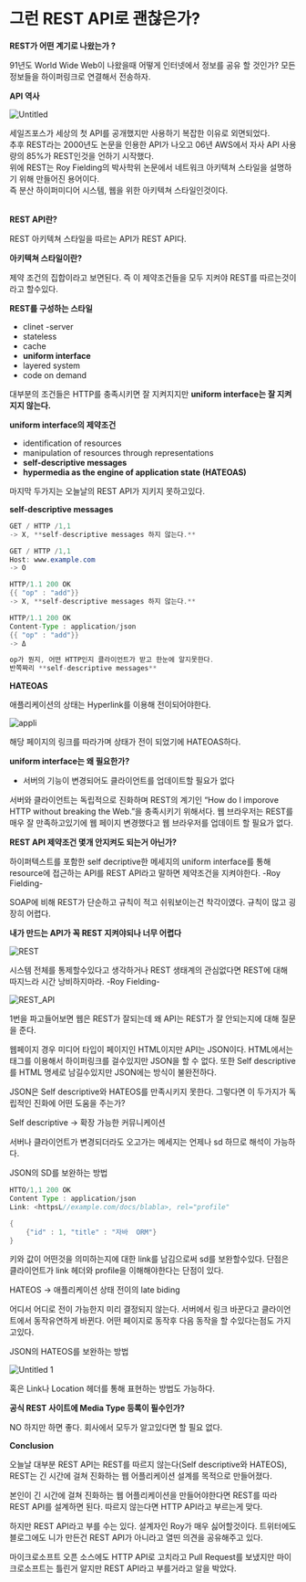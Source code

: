 # 그런 REST API로 괜찮은가?

**REST가 어떤 계기로 나왔는가 ?**

91년도 World Wide Web이 나왔을때 어떻게 인터넷에서 정보를 공유 할 것인가? 모든 정보들을 하이퍼링크로 연결해서 전송하자.
</br>  

**API 역사**

![Untitled](https://user-images.githubusercontent.com/72185011/202478133-0ab38b4c-c820-46ad-8df5-e170e1c0994e.png)


세일즈포스가 세상의 첫 API를 공개했지만 사용하기 복잡한 이유로 외면되었다.   
추후 REST라는 2000년도 논문을 인용한 API가 나오고 06년 AWS에서 자사 API 사용량의 85%가 REST인것을 언하기 시작했다.  
위에 REST는 Roy Fielding의 박사학위 논문에서 네트워크 아키텍쳐 스타일을 설명하기 위해 만들어진 용어이다.   
즉 분산 하이퍼미디어 시스템, 웹을 위한 아키텍쳐 스타일인것이다.  
</br>  

**REST API란?**

REST 아키텍쳐 스타일을 따르는 API가 REST API다.
</br>  
 
**아키텍쳐 스타일이란?**

제약 조건의 집합이라고 보면된다. 즉 이 제약조건들을 모두 지켜야 REST를 따르는것이라고 할수있다. 
</br>   

**REST를 구성하는 스타일**

- clinet -server
- stateless
- cache
- **uniform interface**
- layered system
- code on demand

대부분의 조건들은 HTTP를 충족시키면 잘 지켜지지만 **uniform interface는 잘 지켜지지 않는다.**

**uniform interface의 제약조건**

- identification of resources
- manipulation of resources through representations
- **self-descriptive messages**
- **hypermedia as the engine of application state (HATEOAS)**

마지막 두가지는 오늘날의 REST API가 지키지 못하고있다.

**self-descriptive messages**

```java
GET / HTTP /1,1 
-> X, **self-descriptive messages 하지 않는다.**

GET / HTTP /1,1 
Host: www.example.com
-> O 
```

```java
HTTP/1.1 200 OK
{{ "op" : "add"}}
-> X, **self-descriptive messages 하지 않는다.**

HTTP/1.1 200 OK
Content-Type : application/json
{{ "op" : "add"}}
-> Δ

op가 뭔지, 어떤 HTTP인지 클라이언트가 받고 한눈에 알지못한다.
반쪽짜리 **self-descriptive messages** 
```

**HATEOAS**

애플리케이션의 상태는 Hyperlink를 이용해 전이되어야한다.

![appli](https://user-images.githubusercontent.com/72185011/202478156-a17bc183-acd3-4444-9f97-28cccfb7cc61.jpg)


해당 페이지의 링크를 따라가며 상태가 전이 되었기에 HATEOAS하다.

**uniform interface는 왜 필요한가?**

- 서버의 기능이 변경되어도 클라이언트를 업데이트할 필요가 없다

서버와 클라이언트는 독립적으로 진화하며 REST의 계기인 “How do I imporove HTTP without breaking the Web.”을 충족시키기 위해서다. 웹 브라우저는 REST를 매우 잘 만족하고있기에 웹 페이지 변경했다고 웹 브라우저를 업데이트 할 필요가 없다.

**REST API 제약조건 몇개 안지켜도 되는거 아닌가?**

하이퍼텍스트를 포함한 self decriptive한 메세지의 uniform interface를 통해 resource에 접근하는 API를 REST API라고 말하면 제약조건을 지켜야한다. -Roy Fielding-

SOAP에 비해 REST가 단순하고 규칙이 적고 쉬워보이는건 착각이였다. 규칙이 많고 굉장히 어렵다. 

**내가 만드는 API가 꼭 REST 지켜야되나 너무 어렵다**

![REST](https://user-images.githubusercontent.com/72185011/202478173-0dac8681-08ff-4e95-aab9-5cc17a7835eb.jpg)


시스템 전체를 통제할수있다고 생각하거나 REST 생태계의 관심없다면 REST에 대해 따지느라 시간 낭비하지마라. -Roy Fielding-

![REST_API](https://user-images.githubusercontent.com/72185011/202478192-72ec9068-916c-4ecc-be3d-78ecf1759b54.jpg)


1번을 파고들어보면 웹은 REST가 잘되는데 왜 API는 REST가 잘 안되는지에 대해 질문을 준다.

웹페이지 경우 미디어 타입이 페이지인 HTML이지만 API는 JSON이다. HTML에서는 <a> 태그를 이용해서 하이퍼링크를 걸수있지만 JSON을 할 수 없다. 또한 Self descriptive를 HTML 명세로 남길수있지만 JSON에는 방식이 불완전하다.

JSON은 Self descriptive와 HATEOS를 만족시키지 못한다. 그렇다면 이 두가지가 독립적인 진화에 어떤 도움을 주는가?

Self descriptive → 확장 가능한 커뮤니케이션 

서버나 클라이언트가 변경되더라도 오고가는 메세지는 언제나 sd 하므로 해석이 가능하다.

JSON의 SD를 보완하는 방법

```java
HTTO/1,1 200 OK
Content Type : application/json
Link: <httpsL//example.com/docs/blabla>, rel="profile"

{
	{"id" : 1, "title" : "자바  ORM"}
}
```

키와 값이 어떤것을 의미하는지에 대한 link를 남김으로써 sd를 보완할수있다. 단점은 클라이언트가 link 헤더와 profile을 이해해야한다는 단점이 있다. 

HATEOS → 애플리케이션 상태 전이의 late biding

어디서 어디로 전이 가능한지 미리 결정되지 않는다. 서버에서 링크 바꾼다고 클라이언트에서 동작유연하게 바뀐다. 어떤 페이지로 동작후 다음 동작을 할 수있다는점도 가지고있다.

JSON의 HATEOS를 보완하는 방법

![Untitled 1](https://user-images.githubusercontent.com/72185011/202478248-623f2d76-b606-4f8e-9f1b-2658eaded5b7.png)

혹은 Link나 Location 헤더를 통해 표현하는 방법도 가능하다. 

**공식 REST 사이트에 Media Type 등록이 필수인가?**

NO 하지만 하면 좋다. 회사에서 모두가 알고있다면 할 필요 없다.

**Conclusion**

오늘날 대부분 REST API는 REST를 따르지 않는다(Self descriptive와 HATEOS), REST는 긴 시간에 걸쳐 진화하는 웹 어플리케이션 설계를 목적으로 만들어졌다. 

본인이 긴 시간에 걸쳐 진화하는 웹 어플리케이션을 만들어야한다면 REST를 따라 REST API를 설계하면 된다. 따르지 않는다면 HTTP API라고 부르는게 맞다. 

하지만 REST API라고 부를 수는 있다. 설계자인 Roy가 매우 싫어할것이다. 트위터에도 블로그에도 니가 만든건 REST API가 아니라고 열띤 의견을 공유해주고 있다.

마이크로소프트 오픈 소스에도 HTTP API로 고치라고 Pull Request를 보냈지만 마이크로소프트는 틀린거 알지만 REST API라고 부를거라고 알을 박았다.
